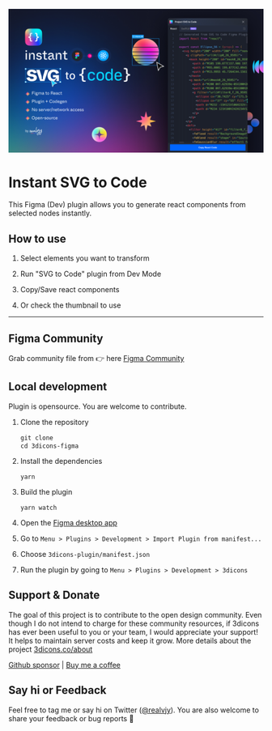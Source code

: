 [![SVG-TO-CODE-figma](/src/preview.jpg)](https://www.figma.com/community/plugin/1348045528828166727/svg-to-code-react-component)

# Instant SVG to Code
This Figma (Dev) plugin allows you to generate react components from selected nodes instantly.


## How to use
1. Select elements you want to transform

2. Run "SVG to Code" plugin from Dev Mode

3. Copy/Save react components

4. Or check the thumbnail to use

---
## Figma Community

Grab community file from 👉 here [Figma Community](https://www.figma.com/community/plugin/1348045528828166727/svg-to-code-react-component)


## Local development

Plugin is opensource. You are welcome to contribute.

1. Clone the repository

   ```shell
   git clone
   cd 3dicons-figma
   ```

1. Install the dependencies

   ```shell
   yarn
   ```

1. Build the plugin

   ```
   yarn watch
   ```

1. Open the [Figma desktop app](https://www.figma.com/downloads/)

1. Go to `Menu > Plugins > Development > Import Plugin from manifest...`

1. Choose `3dicons-plugin/manifest.json`

1. Run the plugin by going to `Menu > Plugins > Development > 3dicons`

## Support & Donate

The goal of this project is to contribute to the open design community. Even though I do not intend to charge for these community resources, if 3dicons has ever been useful to you or your team, I would appreciate your support! It helps to maintain server costs and keep it grow. More details about the project [3dicons.co/about](https://3dicons.co/about/)

[Github sponsor](https://github.com/sponsors/realvjy) | [Buy me a coffee](https://buymeacoffee.com/realvjy)

## Say hi or Feedback

Feel free to tag me or say hi on Twitter ([@realvjy](http://twitter.com/realvjy)). You are also welcome to share your feedback or bug reports 🙏
